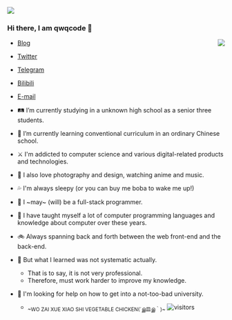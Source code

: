 ![](https://user-images.githubusercontent.com/22412567/89914023-fb3a6e80-dc26-11ea-82ba-5ed80e2ffb69.jpg)

### Hi there, I am qwqcode 👋

<img src="https://github-readme-stats.mrdulin.vercel.app/api?username=qwqcode&count_private=true&show_icons=true&hide_border=true&icon_color=586069&title_color=0366d6" align="right">

- [Blog](https://qwqaq.com/)
- [Twitter](https://twitter.com/qwqcode)
- [Telegram](https://t.me/qwqcode)
- [Bilibili](https://space.bilibili.com/9124283)
- [E-mail](mailto:qwqcode@gmail.com)

- 🛤 I’m currently studying in a unknown high school as a senior three students.
- 📝 I’m currently learning conventional curriculum in an ordinary Chinese school.
- ⚔️ I'm addicted to computer science and various digital-related products and technologies.
- 🌅 I also love photography and design, watching anime and music.
- 💦 I'm always sleepy (or you can buy me boba to wake me up!)
- 🥪 I ~may~ (will) be a full-stack programmer.
- 👀 I have taught myself a lot of computer programming languages and knowledge about computer over these years.
- 🚲 Always spanning back and forth between the web front-end and the back-end.
- 🌚 But what I learned was not systematic actually.
  - That is to say, it is not very professional.
  - Therefore, must work harder to improve my knowledge.
- 🤔 I'm looking for help on how to get into a not-too-bad university.
  - <sub>~WO ZAI XUE XIAO SHI VEGETABLE CHICKEN(´இ皿இ｀)~</sub>
![visitors](https://visitor-badge.laobi.icu/badge?page_id=qwqcode.visitor-badge)
